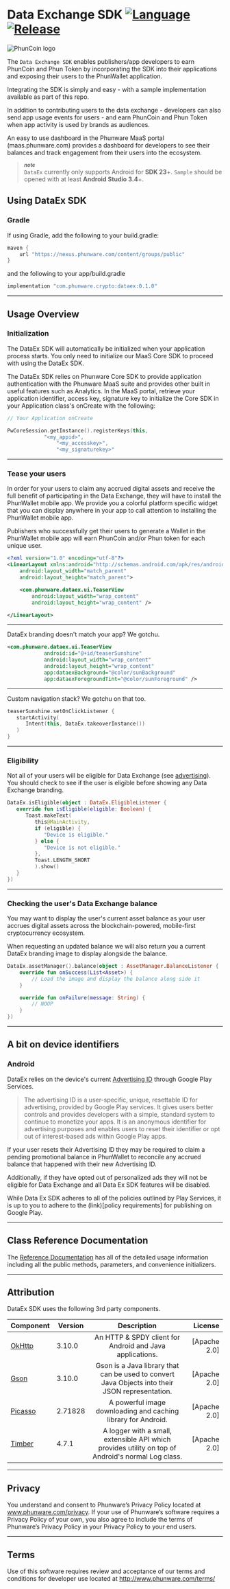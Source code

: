 Data Exchange SDK [![Language](https://img.shields.io/badge/Kotlin-1.3-%234c20f0.svg)]() [![Release](https://img.shields.io/badge/Release-0.1.0-%234c20f0.svg)]()
=====
![PhunCoin logo](https://s3-us-west-1.amazonaws.com/honeybadger.phunware.com/phuncoin.png)

The `Data Exchange SDK` enables publishers/app developers to earn PhunCoin and Phun Token by incorporating the SDK into their applications and exposing their users to the PhunWallet application.

Integrating the SDK is simply and easy - with a sample implementation available as part of this repo.

In addition to contributing users to the data exchange - developers can also send app usage events for users - and earn PhunCoin and Phun Token when app activity is used by brands as audiences.

An easy to use dashboard in the Phunware MaaS portal (maas.phunware.com) provides a dashboard for developers to see their balances and track engagement from their users into the ecosystem.

> ***<sub>note</sub>*** <br/>
>  `DataEx` currently only supports Android for  **SDK 23**+.
>  `Sample` should be opened with at least  **Android Studio 3.4**+.

<a id="installation"></a>
## Using DataEx SDK

### **Gradle**

If using Gradle, add the following to your build.gradle:

```gradle
maven {
    url "https://nexus.phunware.com/content/groups/public"
}
```

and the following to your app/build.gradle

```gradle
implementation "com.phunware.crypto:dataex:0.1.0"
```

***
<a id="usage-overview"></a>
## Usage Overview

### **Initialization**
The DataEx SDK will automatically be initialized when your application process starts.  You only need to initialize our MaaS Core SDK to proceed with using the DataEx SDK.

The DataEx SDK relies on Phunware Core SDK to provide application authentication with the Phunware MaaS suite and provides other built in useful features such as Analytics. In the MaaS portal, retrieve your application identifier, access key, signature key to initialize the Core SDK in your Application class's onCreate with the following:

```kotlin
// Your Application onCreate

PwCoreSession.getInstance().registerKeys(this,
            "<my_appid>",
                "<my_accesskey>",
                "<my_signaturekey>"
```

***
### **Tease your users**

In order for your users to claim any accrued digital assets and receive the full benefit of participating in the Data Exchange, they will have to install the PhunWallet mobile app.  We provide you a colorful platform specific widget that you can display anywhere in your app to call attention to installing the PhunWallet mobile app.

Publishers who successfully get their users to generate a Wallet in the PhunWallet mobile app will earn PhunCoin and/or Phun token for each unique user.


```xml
<?xml version="1.0" encoding="utf-8"?>
<LinearLayout xmlns:android="http://schemas.android.com/apk/res/android"
    android:layout_width="match_parent"
    android:layout_height="match_parent">

    <com.phunware.dataex.ui.TeaserView
        android:layout_width="wrap_content"
        android:layout_height="wrap_content" />

</LinearLayout>
```

***
DataEx branding doesn't match your app? We gotchu.


```xml
<com.phunware.dataex.ui.TeaserView
            android:id="@+id/teaserSunshine"
            android:layout_width="wrap_content"
            android:layout_height="wrap_content"
            app:dataexBackground="@color/sunBackground"
            app:dataexForegroundTint="@color/sunForeground" />
```

***
Custom navigation stack? We gotchu on that too.


```kotlin
teaserSunshine.setOnClickListener {
   startActivity(
      Intent(this, DataEx.takeoverInstance())
   )
}
```

***
### **Eligibility**

Not all of your users will be eligible for Data Exchange (see [advertising](#advertising)).  You should check to see if the user is eligible before showing any Data Exchange branding.

```kotlin
DataEx.isEligible(object : DataEx.EligibleListener {
   override fun isEligible(eligible: Boolean) {
      Toast.makeText(
         this@MainActivity,
         if (eligible) {
            "Device is eligible."
         } else {
            "Device is not eligible."
         },
         Toast.LENGTH_SHORT
         ).show()
   }
})
```

***
### **Checking the user's Data Exchange balance**
You may want to display the user's current asset balance as your user accrues digital assets across the blockchain-powered, mobile-first cryptocurrency ecosystem.

When requesting an updated balance we will also return you a current DataEx branding image to display alongside the balance.

```kotlin
DataEx.assetManager().balance(object : AssetManager.BalanceListener {
    override fun onSuccess(List<Asset>) {
        // Load the image and display the balance along side it
    }

    override fun onFailure(message: String) {
        // NOOP
    }
})
```

***
<a id="advertising"></a>
## A bit on device identifiers

### Android
DataEx relies on the device's current [Advertising ID](https://developer.android.com/training/articles/user-data-ids) through Google Play Services.

> The advertising ID is a user-specific, unique, resettable ID for advertising, provided by Google Play services. It gives users better controls and provides developers with a simple, standard system to continue to monetize your apps. It is an anonymous identifier for advertising purposes and enables users to reset their identifier or opt out of interest-based ads within Google Play apps.

If your user resets their Advertising ID they may be required to claim a pending promotional balance in PhunWallet to reconcile any accrued balance that happened with their new Advertising ID.

Additionally, if they have opted out of personalized ads they will not be eligible for Data Exchange and all Data Ex SDK features will be disabled.

While Data Ex SDK adheres to all of the policies outlined by Play Services, it is up to you to adhere to the (link)[policy requirements] for publishing on Google Play.

***
<a id="class"></a>
## Class Reference Documentation
The [Reference Documentation](https://phunware.github.io/maas-dataex-android-sdk/) has all of the detailed usage information including all the public methods, parameters, and convenience initializers.

***
<a id="attribution"></a>
## Attribution

DataEx SDK uses the following 3rd party components.

| Component     | Version  | Description   | License  |
| ------------- | -------  |:-------------:| -----:|
| [OkHttp](https://github.com/square/okhttp) |3.10.0| An HTTP & SPDY client for Android and Java applications. | [Apache 2.0]
| [Gson](https://github.com/google/gson)  |3.10.0| Gson is a Java library that can be used to convert Java Objects into their JSON representation. | [Apache 2.0]
| [Picasso](https://github.com/square/picasso) |2.71828| A powerful image downloading and caching library for Android. | [Apache 2.0]
| [Timber](https://github.com/JakeWharton/timber) |4.7.1| A logger with a small, extensible API which provides utility on top of Android's normal Log class. | [Apache 2.0]

***
<a id="privacy"></a>
## Privacy
You understand and consent to Phunware’s Privacy Policy located at www.phunware.com/privacy. If your use of Phunware’s software requires a Privacy Policy of your own, you also agree to include the terms of Phunware’s Privacy Policy in your Privacy Policy to your end users.
***
<a id="terms"></a>
## Terms
Use of this software requires review and acceptance of our terms and conditions for developer use located at http://www.phunware.com/terms/
